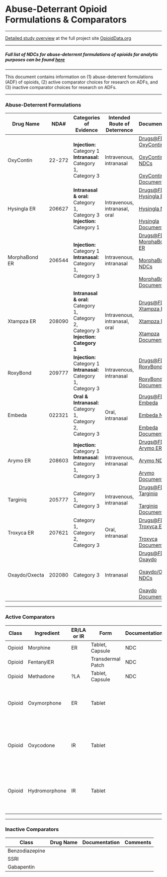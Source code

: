 # Abuse-Deterrant Opioid Formulations & Comparators

_____

[Detailed study overview](https://www.opioiddata.org/studies/counfounding-opioid-safety-studies/) at the full project site [OpioidData.org](https://www.opioiddata.org)
<br>

_____

##### **Full list of NDCs for abuse-deterrent formulations of opioids for analytic purposes can be found [here](ADF_NDCs.csv)**

_____

This document contains information on (1) abuse-deterrent formulations (ADF) of opioids, (2) active comparator choices for research on ADFs, and (3) inactive comparator choices for research on ADFs.
_____

### Abuse-Deterrent Formulations

|Drug Name|NDA#|Categories of Evidence|Intended Route of Deterrence|Documentation|Status|ER/IR|
|---|---|-----------|---------|--------|---|---|
|OxyContin|22-272|**Injection:** Category 1<br>**Intranasal:** Category 1, Category 3|Intravenous, intranasal|[Drugs@FDA: OxyContin](https://www.accessdata.fda.gov/scripts/cder/daf/index.cfm?event=overview.process&varApplNo=022272)<br><br>[OxyContin NDCs](OxyContin/oxycontin_NDCs.csv)<br><br>[OxyContin Documentation](OxyContin)|Active|ER|
|Hysingla ER|206627|**Intranasal & oral:** Category 1, Category 3<br>**Injection:** Category 1|Intravenous, intranasal, oral|[Drugs@FDA: Hysingla ER](https://www.accessdata.fda.gov/scripts/cder/daf/index.cfm?event=overview.process&varApplNo=206627)<br><br>[Hysingla NDCs](Hysingla_ER/hysingla_NDCs.csv)<br><br>[Hysingla Documentation](Hysingla_ER)|Active|ER|
|MorphaBond ER|206544|**Injection:** Category 1<br>**Intranasal:** Category 1, Category 3|Intravenous, intranasal|[Drugs@FDA: MorphaBond ER](https://www.accessdata.fda.gov/scripts/cder/daf/index.cfm?event=overview.process&varApplNo=206544)<br><br>[MorphaBond NDCs](MorphaBond_ER/morphabond_NDCs.csv)<br><br>[MorphaBond Documentation](MorphaBond_ER)|Discontinued|ER|
|Xtampza ER|208090|**Intranasal & oral:** Category 1, Category 2, Category 3<br>**Injection: Category 1**|	Intravenous, intranasal, oral|[Drugs@FDA: Xtampza ER](https://www.accessdata.fda.gov/scripts/cder/daf/index.cfm?event=overview.process&varApplNo=208090)<br><br>[Xtampza NDCs](Xtampza_ER/xtampza_NDCs.csv)<br><br>[Xtampza Documentation](Xtampza)|Active|ER|
|RoxyBond|209777|**Injection:** Category 1<br>**Intranasal:** Category 1, Category 3|Intravenous, intranasal|[Drugs@FDA: RoxyBond](https://www.accessdata.fda.gov/scripts/cder/daf/index.cfm?event=overview.process&varApplNo=209777)<br><br>[RoxyBond Documentation](RoxyBond)|Discontinued|IR|
|Embeda|022321|**Oral & Intranasal:** Category 1, Category 2, Category 3|Oral, intranasal|[Drugs@FDA: Embeda](https://www.accessdata.fda.gov/scripts/cder/daf/index.cfm?event=BasicSearch.process)<br><br>[Embeda NDCs](Embeda/embeda_NDCs.csv)<br><br>[Embeda Documentation](Embeda)|Discontinued|ER|
|Arymo ER|208603|**Injection:** Category 1<br>**Intranasal:** Category 1, Category 3|Intravenous, intranasal|[Drugs@FDA: Arymo ER](https://www.accessdata.fda.gov/scripts/cder/daf/index.cfm?event=BasicSearch.process)<br><br>[Arymo NDCs](Arymo_ER/arymo_NDCs.csv)<br><br>[Arymo Documentation](Arymo)|Discontinued|ER|
|Targiniq|205777|Category 1, Category 3|Intravenous, intranasal|[Drugs@FDA: Targiniq](https://www.accessdata.fda.gov/scripts/cder/daf/index.cfm?event=BasicSearch.process)<br><br>[Targiniq Documentation](Targiniq)|Discontinued|ER|
|Troxyca ER|207621|Category 1, Category 2, Category 3|Oral, intranasal|[Drugs@FDA: Troxyca ER](https://www.accessdata.fda.gov/scripts/cder/daf/index.cfm?event=BasicSearch.process)<br><br>[Troxyca Documentation](Troxyca)|Discontinued|ER|
|Oxaydo/Oxecta|202080|Category 3|Intranasal|[Drugs@FDA: Oxaydo](https://www.accessdata.fda.gov/scripts/cder/daf/index.cfm?event=BasicSearch.process)<br><br>[Oxaydo/Oxecta NDCs](Oxaydo/oxaydo_NDCs.csv)<br><br>[Oxaydo Documentation](Oxaydo)|Active|IR|

_____

### Active Comparators

|Class|Ingredient|ER/LA or IR|Form|Documentation|Comments|
|---|---|---|-----|-----------|-----------|
|Opioid|Morphine|ER|Tablet, Capsule|NDC|Primary comparator|
|Opioid|FentanylER||Transdermal Patch|NDC|Primary comparator|
|Opioid|Methadone|?LA|Tablet, Capsule|NDC|Primary comparator|
|Opioid|Oxymorphone|ER|Tablet||Secondary comparator - OxyContin: Reformulated in XXXX, low market share|
|Opioid|Oxycodone|IR|Tablet||Secondary comparator - OxyContin: IR instead of ER, often used to treat acute pain|
|Opioid|Hydromorphone|IR|Tablet||Secondary comparator - OxyContin: IR instead of ER, often used to treat acute pain|
_____

### Inactive Comparators

|Class|Drug Name|Documentation|Comments|
|---|---|-----------|---------|
|Benzodiazepine||||
|SSRI||||
|Gabapentin||||
